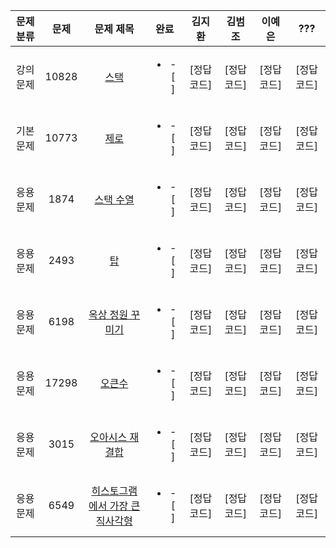 
| 문제 분류 | 문제 | 문제 제목 | 완료 | 김지환 | 김범조 | 이예은 | ??? |
| :--: | :--: | :--: | :--: | :--: | :--: | :--: | :--: |
| 강의 문제 | 10828 | [스택](https://www.acmicpc.net/problem/10828) | <ul><li> -[ ] </li></ul> | [정답 코드] | [정답 코드] | [정답 코드] | [정답 코드] |
| 기본 문제 | 10773 | [제로](https://www.acmicpc.net/problem/10773) | <ul><li> -[ ] </li></ul> | [정답 코드] | [정답 코드] | [정답 코드] | [정답 코드] |
| 응용 문제 | 1874 | [스택 수열](https://www.acmicpc.net/problem/1874) | <ul><li> -[ ] </li></ul> | [정답 코드] | [정답 코드] | [정답 코드] | [정답 코드] |
| 응용 문제 | 2493 | [탑](https://www.acmicpc.net/problem/2493) | <ul><li> -[ ] </li></ul> | [정답 코드] | [정답 코드] | [정답 코드] | [정답 코드] |
| 응용 문제 | 6198 | [옥상 정원 꾸미기](https://www.acmicpc.net/problem/6198) | <ul><li> -[ ] </li></ul> | [정답 코드] | [정답 코드] | [정답 코드] | [정답 코드] | 
| 응용 문제 | 17298 | [오큰수](https://www.acmicpc.net/problem/17298) | <ul><li> -[ ] </li></ul> | [정답 코드] | [정답 코드] | [정답 코드] | [정답 코드] |
| 응용 문제 | 3015 | [오아시스 재결합](https://www.acmicpc.net/problem/3015) | <ul><li> -[ ] </li></ul> | [정답 코드] | [정답 코드] | [정답 코드] | [정답 코드] |
| 응용 문제 | 6549 | [히스토그램에서 가장 큰 직사각형](https://www.acmicpc.net/problem/6549) | <ul><li> -[ ] </li></ul> | [정답 코드] | [정답 코드] | [정답 코드] | [정답 코드] |
